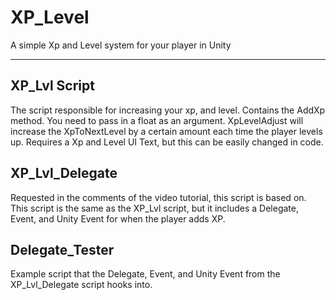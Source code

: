 # XP_Level
A simple Xp and Level system for your player in Unity

***

## XP_Lvl Script
The script responsible for increasing your xp, and level. 
Contains the AddXp method. You need to pass in a float as an argument.
XpLevelAdjust will increase the XpToNextLevel by a certain amount each time the player levels up.
Requires a Xp and Level UI Text, but this can be easily changed in code. 

## XP_Lvl_Delegate
Requested in the comments of the video tutorial, this script is based on. 
This script is the same as the XP_Lvl script, but it includes a Delegate, Event, and Unity Event 
for when the player adds XP.

## Delegate_Tester
Example script that the Delegate, Event, and Unity Event from the XP_Lvl_Delegate script hooks into. 
